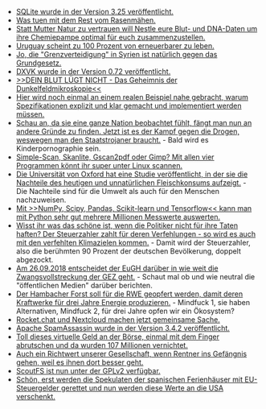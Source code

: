 * [SQLite wurde in der Version 3.25 veröffentlicht.](https://www.phoronix.com/scan.php?page=news_item&px=SQLite-3.25-Released)
* [Was tuen mit dem Rest vom Rasenmähen.](https://www.smarticular.net/rasenschnitt-verwerten-jauche-duenger-trocknen-untergraben-kompostieren-entsorgen/)
* [Statt Mutter Natur zu vertrauen will Nestle eure Blut- und DNA-Daten um ihre Chemiepampe optimal für euch zusammenzustellen.](https://www.neopresse.com/wirtschaft/nestle-will-ihre-dna-haben-fuer-neues-ernaehrungskonzept/)
* [Uruguay scheint zu 100 Prozent von erneuerbarer zu leben.](https://netzfrauen.org/2018/09/16/34748-2/)
* [Jo, die "Grenzverteidigung" in Syrien ist natürlich gegen das Grundgesetz.](https://www.maskenfall.de/?p=12857)
* [DXVK wurde in der Version 0.72 veröffentlicht.](https://www.phoronix.com/scan.php?page=news_item&px=DXVK-0.72-Released)
* [>>DEIN BLUT LÜGT NICHT - Das Geheimnis der Dunkelfeldmikroskopie<<](https://www.welt-im-wandel.tv/video/dein-blut-luegt-nicht-das-geheimnis-der-dunkelfeldmikroskopie/)
* [Hier wird noch einmal an einem realen Beispiel nahe gebracht, warum Spezifikationen explizit und klar gemacht und implementiert werden müssen.](https://utcc.utoronto.ca/~cks/space/blog/tech/ExplicitSpecImportance)
* [Schau an, da sie eine ganze Nation beobachtet fühlt, fängt man nun an andere Gründe zu finden. Jetzt ist es der Kampf gegen die Drogen, weswegen man den Staatstrojaner braucht.](https://blog.fefe.de/?ts=a561a129) - Bald wird es Kinderpornographie sein.
* [Simple-Scan, Skanlite, Gscan2pdf oder Gimp? Mit allen vier Programmen könnt ihr super unter Linux scannen.](https://opensource.com/article/18/9/linux-scanner-tools)
* [Die Universität von Oxford hat eine Studie veröffentlicht, in der sie die Nachteile des heutigen und unnatürlichen Fleischkonsums aufzeigt.](https://netzfrauen.org/2018/09/17/meat-2/) - Die Nachteile sind für die Umwelt als auch für den Menschen nachzuweisen.
* [Mit >>NumPy, Scipy, Pandas, Scikit-learn und Tensorflow<< kann man mit Python sehr gut mehrere Millionen Messwerte auswerten.](https://www.pro-linux.de/news/1/26308/comm/1/show-all-comments.html)
* [Wisst ihr was das schöne ist, wenn die Politiker nicht für ihre Taten haften? Der Steuerzahler zahlt für deren Verfehlungen - so wird es auch mit den verfehlten Klimazielen kommen.](http://www.sonnenseite.com/de/wirtschaft/steuerzahlern-drohen-milliardenlasten-weil-deutschland-seine-klimaschutzziele-verfehlt.html) - Damit wird der Steuerzahler, also die berühmten 90 Prozent der deutschen Bevölkerung, doppelt abgezockt.
* [Am 26.09.2018 entscheidet der EuGH darüber in wie weit die Zwangsvollstreckung der GEZ geht.](https://www.neopresse.com/legal/eugh-entscheidet-in-wenigen-tagen-zur-gez-leitmedien-schweigen/) - Schaut mal ob und wie neutral die "öffentlichen Medien" darüber berichten.
* [Der Hambacher Forst soll für die RWE geopfert werden, damit deren Kraftwerke für drei Jahre Energie produzieren.](https://blog.fefe.de/?ts=a55ec3e9) - Mindfuck 1, sie haben Alternativen, Mindfuck 2, für drei Jahre opfen wir ein Ökosystem?
* [Rocket.chat und Nextcloud machen jetzt gemeinsame Sache.](https://nextcloud.com/blog/rocket.chat-and-nextcloud-announce-partnership-and-integration/)
* [Apache SpamAssassin wurde in der Version 3.4.2 veröffentlicht.](https://lwn.net/Articles/764975)
* [Toll dieses virtuelle Geld an der Börse, einmal mit dem Finger abrutschen und da wurden 107 Millionen vernichtet.](https://blog.fefe.de/?ts=a55e553c)
* [Auch ein Richtwert unserer Gesellschaft, wenn Rentner ins Gefängnis gehen, weil es ihnen dort besser geht.](https://netzfrauen.org/2018/09/18/pflege-2/)
* [ScoutFS ist nun unter der GPLv2 verfügbar.](https://www.pro-linux.de/news/1/26313/scoutfs-freies-dateisystem-f%C3%BCr-archivierung.html)
* [Schön, erst werden die Spekulaten der spanischen Ferienhäuser mit EU-Steuergelder gerettet und nun werden diese Werte an die USA verschenkt.](https://www.neopresse.com/finanzsystem/aufgedeckt-wie-spanische-immobilien-an-die-us-finanzindustrie-verschleudert-werden/)
